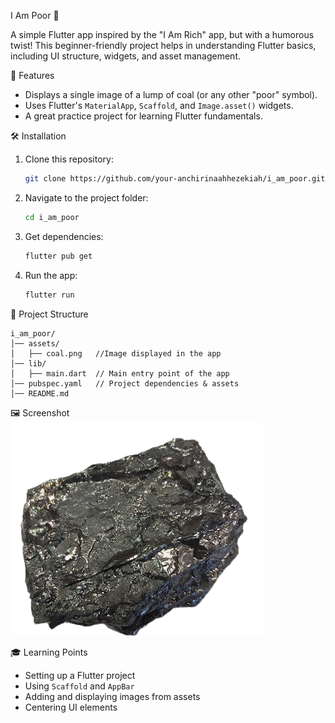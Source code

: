  I Am Poor 💸  

A simple Flutter app inspired by the "I Am Rich" app, but with a humorous twist! This beginner-friendly project helps in understanding Flutter basics, including UI structure, widgets, and asset management.  

 📱 Features  
- Displays a single image of a lump of coal (or any other "poor" symbol).  
- Uses Flutter's `MaterialApp`, `Scaffold`, and `Image.asset()` widgets.  
- A great practice project for learning Flutter fundamentals.  

 🛠️ Installation  
1. Clone this repository:  
   ```bash
   git clone https://github.com/your-anchirinaahhezekiah/i_am_poor.git
   ```
2. Navigate to the project folder:  
   ```bash
   cd i_am_poor
   ```
3. Get dependencies:  
   ```bash
   flutter pub get
   ```
4. Run the app:  
   ```bash
   flutter run
   ```

📂 Project Structure  
```
i_am_poor/
│── assets/
│   ├── coal.png   //Image displayed in the app
│── lib/
│   ├── main.dart  // Main entry point of the app
│── pubspec.yaml   // Project dependencies & assets
│── README.md
```

 🖼️ Screenshot  
![I Am Poor App](images/Coal.png)  

🎓 Learning Points  
- Setting up a Flutter project  
- Using `Scaffold` and `AppBar`  
- Adding and displaying images from assets  
- Centering UI elements  

